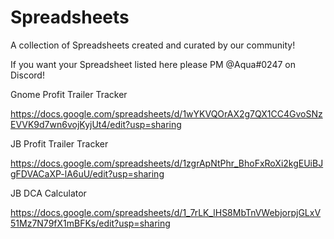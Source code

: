 # Spreadsheets

A collection of Spreadsheets created and curated by our community!

If you want your Spreadsheet listed here please PM @Aqua#0247 on Discord!


Gnome Profit Trailer Tracker

https://docs.google.com/spreadsheets/d/1wYKVQOrAX2g7QX1CC4GvoSNzEVVK9d7wn6vojKyjUt4/edit?usp=sharing


JB Profit Trailer Tracker

https://docs.google.com/spreadsheets/d/1zgrApNtPhr_BhoFxRoXi2kgEUiBJgFDVACaXP-lA6uU/edit?usp=sharing


JB DCA Calculator 

https://docs.google.com/spreadsheets/d/1_7rLK_lHS8MbTnVWebjorpjGLxV51Mz7N79fX1mBFKs/edit?usp=sharing
